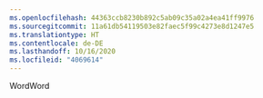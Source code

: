 ```yaml
---
ms.openlocfilehash: 44363ccb8230b892c5ab09c35a02a4ea41ff9976
ms.sourcegitcommit: 11a61db54119503e82faec5f99c4273e8d1247e5
ms.translationtype: HT
ms.contentlocale: de-DE
ms.lasthandoff: 10/16/2020
ms.locfileid: "4069614"
---
```

<span data-ttu-id="bd6f4-101">Word</span><span class="sxs-lookup"><span data-stu-id="bd6f4-101">Word</span></span>